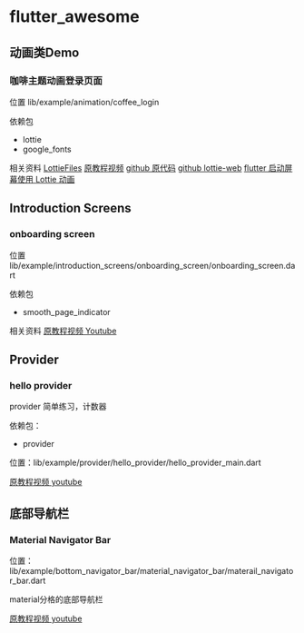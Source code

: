 # flutter_awesome

## 动画类Demo

### 咖啡主题动画登录页面

位置
lib/example/animation/coffee_login

依赖包
- lottie
- google_fonts

相关资料
[LottieFiles](https://lottiefiles.com)
[原教程视频](https://www.youtube.com/watch?v=SlSXlJ4ALGs&list=PLTbo4xvTNHVQ8OLrOFwImJdmZAKfIwh69&index=4)
[github 原代码](https://github.com/JideGuru/youtube_videos/tree/master/coffee_splashscreen)
[github lottie-web](https://github.com/airbnb/lottie-web)
[flutter 启动屏幕使用 Lottie 动画](https://zhuanlan.zhihu.com/p/376077465)

## Introduction Screens

### onboarding screen

位置
lib/example/introduction_screens/onboarding_screen/onboarding_screen.dart

依赖包
- smooth_page_indicator

相关资料
[原教程视频 Youtube](https://www.youtube.com/watch?v=2emB2VFrRnA&list=PLTbo4xvTNHVQ8OLrOFwImJdmZAKfIwh69&index=4)


## Provider

### hello provider

provider 简单练习，计数器

依赖包：
- provider

位置：lib/example/provider/hello_provider/hello_provider_main.dart

[原教程视频 youtube](https://www.youtube.com/watch?v=Mk3nsf3wTIs&list=PLTbo4xvTNHVQ8OLrOFwImJdmZAKfIwh69&index=1)

## 底部导航栏

### Material Navigator Bar

位置：lib/example/bottom_navigator_bar/material_navigator_bar/materail_navigator_bar.dart

material分格的底部导航栏

[原教程视频 youtube](https://www.youtube.com/watch?v=2emB2VFrRnA&list=PLTbo4xvTNHVQ8OLrOFwImJdmZAKfIwh69&index=9)

